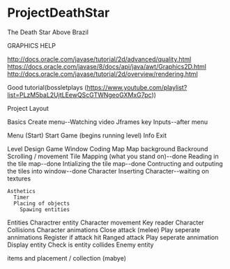 # ProjectDeathStar
The Death Star Above Brazil


GRAPHICS HELP

http://docs.oracle.com/javase/tutorial/2d/advanced/quality.html
https://docs.oracle.com/javase/8/docs/api/java/awt/Graphics2D.html
http://docs.oracle.com/javase/tutorial/2d/overview/rendering.html


Good tutorial(bossletplays (https://www.youtube.com/playlist?list=PLzM5baL2UjtLEewQScGTWNgeoGXMxG7pc))

Project Layout

Basics
  Create menu--Watching video
    Jframes
  key Inputs--after menu

Menu (Start) 
  Start Game (begins running level)
  Info
  Exit

Level Design
  Game Window
    Coding
      Map
        Map background
          Backround Scrolling / movement
        Tile Mapping (what you stand on)--done
          Reading in the tile map--done
          Intializing the tile map--done
          Contructing and outputing the tiles into window--done
        Character
          Inserting Character--waiting on textures
        
    Asthetics
      Timer
      Placing of objects
        Spawing entities

Entities
  Charactrer entity
    Character movement
      Key reader
    Character Collisions
    Character animations
      Close attack (melee)
        Play seperate annimations
        Register if attack hit
      Ranged attack
        Play seperate annimation
        Display entity
        Check is entity collides
  Enemy entity
    
  items and placement / collection (mabye)
  
